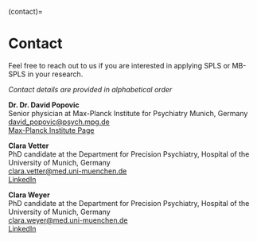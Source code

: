 (contact)=
# Contact 

Feel free to reach out to us if you are interested in applying SPLS or MB-SPLS in your research.

_Contact details are provided in alphabetical order_

**Dr. Dr. David Popovic**  
Senior physician at Max-Planck Institute for Psychiatry Munich, Germany  
[david_popovic@psych.mpg.de](mailto:david_popovic@psych.mpg.de)  
[Max-Planck Institute Page](https://www.psych.mpg.de/person/127698)

**Clara Vetter**  
PhD candidate at the Department for Precision Psychiatry, Hospital of the University of Munich, Germany  
[clara.vetter@med.uni-muenchen.de](mailto:clara.vetter@med.uni-muenchen.de)  
[LinkedIn](https://www.linkedin.com/in/clara-vetter/)

**Clara Weyer**  
PhD candidate at the Department for Precision Psychiatry, Hospital of the University of Munich, Germany  
[clara.weyer@med.uni-muenchen.de](mailto:clara.weyer@med.uni-muenchen.de)  
[LinkedIn](https://www.linkedin.com/in/clara-weyer-2b2798154/)
